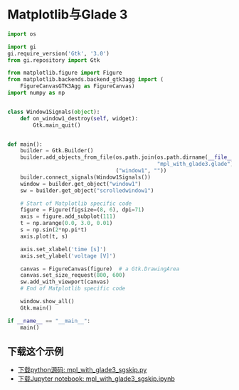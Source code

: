 # Matplotlib与Glade 3

```python
import os

import gi
gi.require_version('Gtk', '3.0')
from gi.repository import Gtk

from matplotlib.figure import Figure
from matplotlib.backends.backend_gtk3agg import (
    FigureCanvasGTK3Agg as FigureCanvas)
import numpy as np


class Window1Signals(object):
    def on_window1_destroy(self, widget):
        Gtk.main_quit()


def main():
    builder = Gtk.Builder()
    builder.add_objects_from_file(os.path.join(os.path.dirname(__file__),
                                               "mpl_with_glade3.glade"),
                                  ("window1", ""))
    builder.connect_signals(Window1Signals())
    window = builder.get_object("window1")
    sw = builder.get_object("scrolledwindow1")

    # Start of Matplotlib specific code
    figure = Figure(figsize=(8, 6), dpi=71)
    axis = figure.add_subplot(111)
    t = np.arange(0.0, 3.0, 0.01)
    s = np.sin(2*np.pi*t)
    axis.plot(t, s)

    axis.set_xlabel('time [s]')
    axis.set_ylabel('voltage [V]')

    canvas = FigureCanvas(figure)  # a Gtk.DrawingArea
    canvas.set_size_request(800, 600)
    sw.add_with_viewport(canvas)
    # End of Matplotlib specific code

    window.show_all()
    Gtk.main()

if __name__ == "__main__":
    main()
```

## 下载这个示例
            
- [下载python源码: mpl_with_glade3_sgskip.py](https://matplotlib.org/_downloads/mpl_with_glade3_sgskip.py)
- [下载Jupyter notebook: mpl_with_glade3_sgskip.ipynb](https://matplotlib.org/_downloads/mpl_with_glade3_sgskip.ipynb)